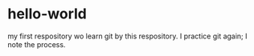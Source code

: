 # hello-world
my first respository
wo learn git by this respository.
I practice git again;
I note the process.
